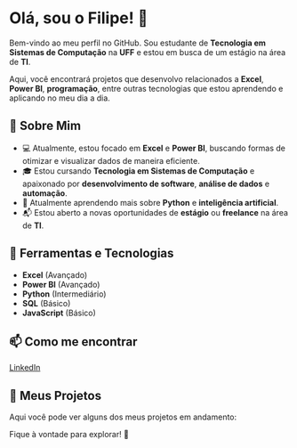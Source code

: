 # Olá, sou o Filipe! 👋

Bem-vindo ao meu perfil no GitHub. Sou estudante de **Tecnologia em Sistemas de Computação** na **UFF** e estou em busca de um estágio na área de **TI**.

Aqui, você encontrará projetos que desenvolvo relacionados a **Excel**, **Power BI**, **programação**, entre outras tecnologias que estou aprendendo e aplicando no meu dia a dia.

## 🚀 Sobre Mim

- 💻 Atualmente, estou focado em **Excel** e **Power BI**, buscando formas de otimizar e visualizar dados de maneira eficiente.
- 🎓 Estou cursando **Tecnologia em Sistemas de Computação** e apaixonado por **desenvolvimento de software**, **análise de dados** e **automação**.
- 🌱 Atualmente aprendendo mais sobre **Python** e **inteligência artificial**.
- 📬 Estou aberto a novas oportunidades de **estágio** ou **freelance** na área de **TI**.

## 🔧 Ferramentas e Tecnologias

- **Excel** (Avançado)
- **Power BI** (Avançado)
- **Python** (Intermediário)
- **SQL** (Básico)
- **JavaScript** (Básico)

## 📫 Como me encontrar
[LinkedIn](https://www.linkedin.com/in/filipetmarcal)

## 🔗 Meus Projetos

Aqui você pode ver alguns dos meus projetos em andamento:


Fique à vontade para explorar! 🚀
